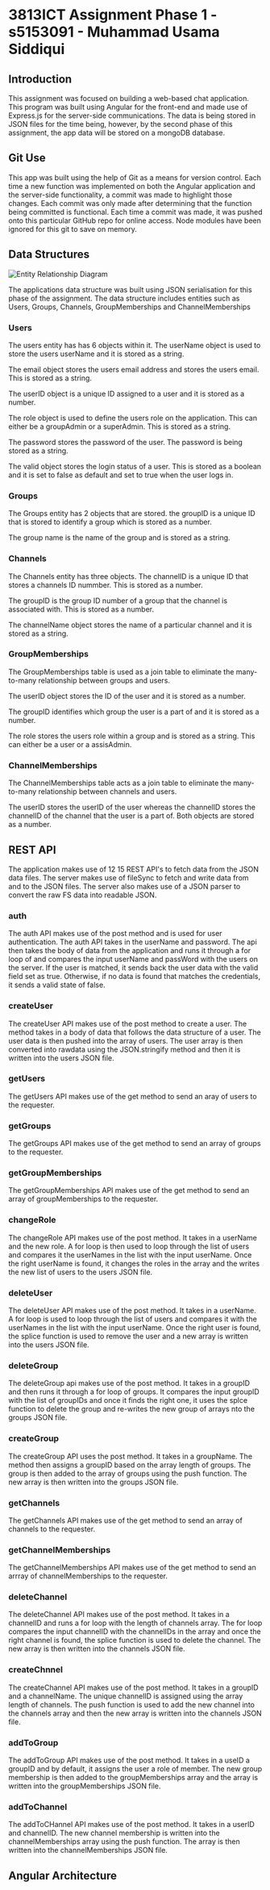 # 3813ICT Assignment Phase 1 - s5153091 - Muhammad Usama Siddiqui

## Introduction

This assignment was focused on building a web-based chat application. This program was built using Angular for the front-end and made use of Express.js for the server-side communications. The data is being stored in JSON files
for the time being, however, by the second phase of this assignment, the app data will be stored on a mongoDB database.

## Git Use

This app was built using the help of Git as a means for version control. Each time a new function was implemented on both the Angular application and the server-side functionality, a commit was made to highlight those changes.
Each commit was only made after determining that the function being committed is functional. Each time a commit was made, it was pushed onto this particular GitHub repo for online access. Node modules have been ignored for this git
to save on memory.

## Data Structures

![Entity Relationship Diagram](https://i.imgur.com/jqECXdx.png)

The applications data structure was built using JSON serialisation for this phase of the assignment. The data structure includes entities such as Users, Groups, Channels, GroupMemberships and ChannelMemberships

### Users

The users entity has has 6 objects within it. The userName object is used to store the users userName and it is stored as a string.

The email object stores the users email address and stores the users email. This is stored as a string.

The userID object is a unique ID assigned to a user and it is stored as a number.

The role object is used to define the users role on the application. This can either be a groupAdmin or a superAdmin. This is stored as a string.

The password stores the password of the user. The password is being stored as a string.

The valid object stores the login status of a user. This is stored as a boolean and it is set to false as default and set to true when the user logs in.

### Groups

The Groups entity has 2 objects that are stored. the groupID is a unique ID that is stored to identify a group which is stored as a number. 

The group name is the name of the group and is stored as a string.

### Channels

The Channels entity has three objects. The channelID is a unique ID that stores a channels ID nummber. This is stored as a number.

The groupID is the group ID number of a group that the channel is associated with. This is stored as a number.

The channelName object stores the name of a particular channel and it is stored as a string.

### GroupMemberships

The GroupMemberships table is used as a join table to eliminate the many-to-many relationship between groups and users.

The userID object stores the ID of the user and it is stored as a number.

The groupID identifies which group the user is a part of and it is stored as a number.

The role stores the users role within a group and is stored as a string. This can either be a user or a assisAdmin.

### ChannelMemberships

The ChannelMemberships table acts as a join table to eliminate the many-to-many relationship between channels and users.

The userID stores the userID of the user whereas the channelID stores the channelID of the channel that the user is a part of. Both objects are stored as a number.

## REST API

The application makes use of 12 15 REST API's to fetch data from the JSON data files. The server makes use of fileSync to fetch and write data from and to the JSON files. The server also makes use of a JSON parser to convert the raw FS data into readable JSON.

### auth

The auth API makes use of the post method and is used for user authentication. The auth API takes in the userName and password. The api then takes the body of data from the application and runs it through a for loop of and compares the input userName and passWord with the users on the server. If the user is matched, it sends back the user data with the valid field set as true. Otherwise, if no data is found that matches the credentials, it sends a valid state of false.

### createUser

The createUser API makes use of the post method to create a user. The method takes in a body of data that follows the data structure of a user. The user data is then pushed into the array of users. The user array is then converted into rawdata using the JSON.stringify method and then it is written into the users JSON file.

### getUsers

The getUsers API makes use of the get method to send an aray of users to the requester.

### getGroups

The getGroups API makes use of the get method to send an array of groups to the requester.

### getGroupMemberships

The getGroupMemberships API makes use of the get method to send an array of groupMemberships to the requester.

### changeRole

The changeRole API makes use of the post method. It takes in a userName and the new role. A for loop is then used to loop through the list of users and compares it the userNames in the list with the input userName. Once the right userName is found, it changes the roles in the array and the writes the new list of users to the users JSON file.

### deleteUser

The deleteUser API makes use of the post method. It takes in a userName. A for loop is used to loop through the list of users and compares it with the userNames in the list with the input userName. Once the right user is found, the splice function is used to remove the user and a new array is written into the users JSON file.

### deleteGroup

The deleteGroup api makes use of the post method. It takes in a groupID and then runs it through a for loop of groups. It compares the input groupID with the list of groupIDs and once it finds the right one, it uses the splce function to delete the group and re-writes the new group of arrays nto the groups JSON file.

### createGroup

The createGroup API uses the post method. It takes in a groupName. The method then assigns a groupID based on the array length of groups. The group is then added to the array of groups using the push function. The new array is then written into the groups JSON file.

### getChannels

The getChannels API makes use of the get method to send an array of channels to the requester.

### getChannelMemberships

The getChannelMemberships API makes use of the get method to send an arrray of channelMemberships to the requester.

### deleteChannel

The deleteChannel API makes use of the post method. It takes in a channelID and runs a for loop with the length of channels array. The for loop compares the input channelID with the channelIDs in the array and once the right channel is found, the splice function is used to delete the channel. The new array is then written into the channels JSON file.

### createChnnel

The createChannel API makes use of the post method. It takes in a groupID and a channelName. The unique channelID is assigned using the array length of channels. The push function is used to add the new channel into the channels array and then the new array is written into the channels JSON file.

### addToGroup

The addToGroup API makes use of the post method. It takes in a useID a groupID and by default, it assigns the user a role of member. The new group membership is then added to the groupMemberships array and the array is written into the groupMemberships JSON file.

### addToChannel

The addToCHannel API makes use of the post method. It takes in a userID and channelID. The new channel membership is written into the channelMemberships array using the push function. The array is then written into the channelMemberships JSON file.

## Angular Architecture


